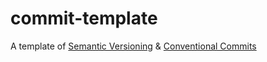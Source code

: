 # commit-template
A template of [Semantic Versioning](https://semver.org/) &amp; [Conventional Commits](https://www.conventionalcommits.org/en/v1.0.0/)
